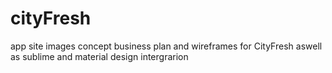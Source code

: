 # cityFresh
app site images concept business plan and wireframes for CityFresh
aswell as sublime and material design intergrarion

